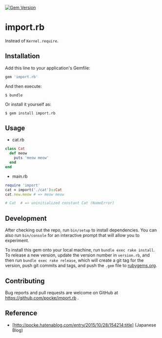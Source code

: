 [![Gem Version](https://badge.fury.io/rb/import.rb.svg)](https://badge.fury.io/rb/import.rb)

# import.rb

Instead of `Kernel.require`.


## Installation

Add this line to your application's Gemfile:

```ruby
gem 'import.rb'
```

And then execute:

    $ bundle

Or install it yourself as:

    $ gem install import.rb

## Usage

- cat.rb

```ruby
class Cat
  def meow
    puts 'meow meow'
  end
end
```

- main.rb

```ruby
require 'import'
cat = import('./cat')::Cat
cat.new.meow # => meow meow

# Cat  # => uninitialized constant Cat (NameError)
```

## Development

After checking out the repo, run `bin/setup` to install dependencies. You can also run `bin/console` for an interactive prompt that will allow you to experiment.

To install this gem onto your local machine, run `bundle exec rake install`. To release a new version, update the version number in `version.rb`, and then run `bundle exec rake release`, which will create a git tag for the version, push git commits and tags, and push the `.gem` file to [rubygems.org](https://rubygems.org).

## Contributing

Bug reports and pull requests are welcome on GitHub at https://github.com/pocke/import.rb .


## Reference

- [http://pocke.hatenablog.com/entry/2015/10/28/154214:title] (Japanese Blog)
